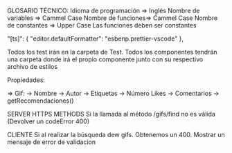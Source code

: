 GLOSARIO TÉCNICO:
Idioma de programación => Inglés
Nombre de variables => Cammel Case
Nombre de funciones=> Cammel Case
Nombre de constantes => Upper Case
Las funciones deben ser constantes

"[ts]": {
"editor.defaultFormatter": "esbenp.prettier-vscode"
},

Todos los test irán en la carpeta de Test.
Todos los componentes tendrán una carpeta donde irá el propio componente junto con su respectivo archivo de estilos

Propiedades:

=> Gif:
-> Nombre
-> Autor
-> Etiquetas
-> Número Likes
-> Comentarios
-> getRecomendaciones()

SERVER
HTTPS METHODS
Si la llamada al método /gifs/find no es válida (Devolver un codeError 400)

CLIENTE
Si al realizar la búsqueda dew gifs. Obtenemos un 400. Mostrar un mensaje de error de validacion
